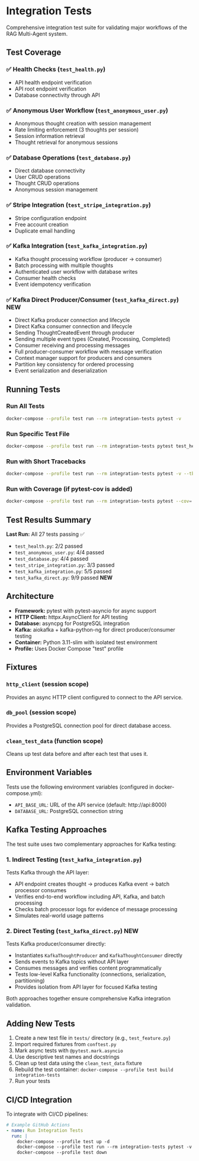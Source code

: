 # Integration Tests

Comprehensive integration test suite for validating major workflows of the RAG Multi-Agent system.

## Test Coverage

### ✅ Health Checks (`test_health.py`)
- API health endpoint verification
- API root endpoint verification
- Database connectivity through API

### ✅ Anonymous User Workflow (`test_anonymous_user.py`)
- Anonymous thought creation with session management
- Rate limiting enforcement (3 thoughts per session)
- Session information retrieval
- Thought retrieval for anonymous sessions

### ✅ Database Operations (`test_database.py`)
- Direct database connectivity
- User CRUD operations
- Thought CRUD operations  
- Anonymous session management

### ✅ Stripe Integration (`test_stripe_integration.py`)
- Stripe configuration endpoint
- Free account creation
- Duplicate email handling

### ✅ Kafka Integration (`test_kafka_integration.py`)
- Kafka thought processing workflow (producer → consumer)
- Batch processing with multiple thoughts
- Authenticated user workflow with database writes
- Consumer health checks
- Event idempotency verification

### ✅ Kafka Direct Producer/Consumer (`test_kafka_direct.py`) **NEW**
- Direct Kafka producer connection and lifecycle
- Direct Kafka consumer connection and lifecycle
- Sending ThoughtCreatedEvent through producer
- Sending multiple event types (Created, Processing, Completed)
- Consumer receiving and processing messages
- Full producer-consumer workflow with message verification
- Context manager support for producers and consumers
- Partition key consistency for ordered processing
- Event serialization and deserialization

## Running Tests

### Run All Tests
```bash
docker-compose --profile test run --rm integration-tests pytest -v
```

### Run Specific Test File
```bash
docker-compose --profile test run --rm integration-tests pytest test_health.py -v
```

### Run with Short Tracebacks
```bash
docker-compose --profile test run --rm integration-tests pytest -v --tb=short
```

### Run with Coverage (if pytest-cov is added)
```bash
docker-compose --profile test run --rm integration-tests pytest --cov=. -v
```

## Test Results Summary

**Last Run:** All 27 tests passing ✅

- `test_health.py`: 2/2 passed
- `test_anonymous_user.py`: 4/4 passed  
- `test_database.py`: 4/4 passed
- `test_stripe_integration.py`: 3/3 passed
- `test_kafka_integration.py`: 5/5 passed
- `test_kafka_direct.py`: 9/9 passed **NEW**

## Architecture

- **Framework:** pytest with pytest-asyncio for async support
- **HTTP Client:** httpx.AsyncClient for API testing
- **Database:** asyncpg for PostgreSQL integration
- **Kafka:** aiokafka + kafka-python-ng for direct producer/consumer testing
- **Container:** Python 3.11-slim with isolated test environment
- **Profile:** Uses Docker Compose "test" profile

## Fixtures

### `http_client` (session scope)
Provides an async HTTP client configured to connect to the API service.

### `db_pool` (session scope)
Provides a PostgreSQL connection pool for direct database access.

### `clean_test_data` (function scope)
Cleans up test data before and after each test that uses it.

## Environment Variables

Tests use the following environment variables (configured in docker-compose.yml):

- `API_BASE_URL`: URL of the API service (default: http://api:8000)
- `DATABASE_URL`: PostgreSQL connection string

## Kafka Testing Approaches

The test suite uses two complementary approaches for Kafka testing:

### 1. Indirect Testing (`test_kafka_integration.py`)
Tests Kafka through the API layer:
- API endpoint creates thought → produces Kafka event → batch processor consumes
- Verifies end-to-end workflow including API, Kafka, and batch processing
- Checks batch processor logs for evidence of message processing
- Simulates real-world usage patterns

### 2. Direct Testing (`test_kafka_direct.py`) **NEW**
Tests Kafka producer/consumer directly:
- Instantiates `KafkaThoughtProducer` and `KafkaThoughtConsumer` directly
- Sends events to Kafka topics without API layer
- Consumes messages and verifies content programmatically
- Tests low-level Kafka functionality (connections, serialization, partitioning)
- Provides isolation from API layer for focused Kafka testing

Both approaches together ensure comprehensive Kafka integration validation.

## Adding New Tests

1. Create a new test file in `tests/` directory (e.g., `test_feature.py`)
2. Import required fixtures from `conftest.py`
3. Mark async tests with `@pytest.mark.asyncio`
4. Use descriptive test names and docstrings
5. Clean up test data using the `clean_test_data` fixture
6. Rebuild the test container: `docker-compose --profile test build integration-tests`
7. Run your tests

## CI/CD Integration

To integrate with CI/CD pipelines:

```yaml
# Example GitHub Actions
- name: Run Integration Tests
  run: |
    docker-compose --profile test up -d
    docker-compose --profile test run --rm integration-tests pytest -v
    docker-compose --profile test down
```
